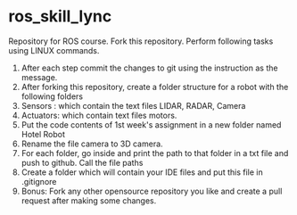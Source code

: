 # ros_skill_lync
Repository for ROS course. Fork this repository. Perform following tasks using LINUX commands.

1. After each step commit the changes to git using the instruction as the message.
2. After forking this repository, create a folder structure for a robot with the following folders
3. Sensors : which contain the text files LIDAR, RADAR, Camera
4. Actuators: which contain text files motors. 
5. Put the code contents of 1st week's assignment in a new folder named Hotel Robot
6. Rename the file camera to 3D camera.
7. For each folder, go inside and print the path to that folder in a txt file and push to github. Call the file paths
8. Create a folder which will contain your IDE files and put this file in .gitignore
9. Bonus: Fork any other opensource repository you like and create a pull request after making some changes.

